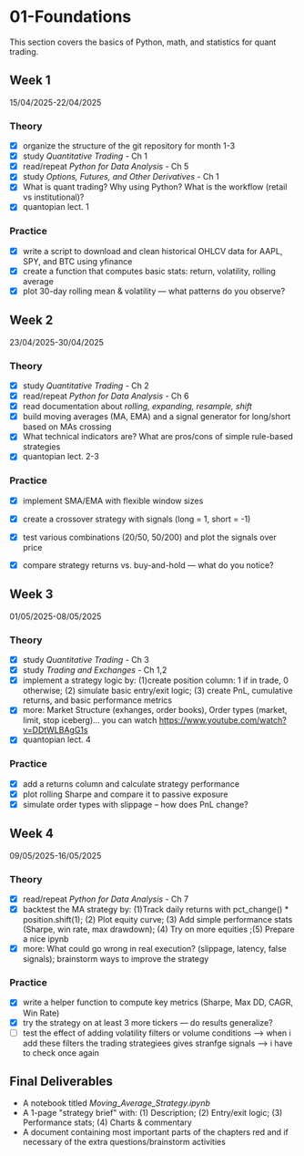 # 01-Foundations

This section covers the basics of Python, math, and statistics for quant trading.

## Week 1
15/04/2025-22/04/2025

### Theory
- [x] organize the structure of the git repository for month 1-3
- [x] study *Quantitative Trading* - Ch 1
- [x] read/repeat *Python for Data Analysis* - Ch 5
- [x] study *Options, Futures, and Other Derivatives* - Ch 1
- [x] What is quant trading? Why using Python? What is the workflow (retail vs institutional)?
- [x] quantopian lect. 1
### Practice
- [x] write a script to download and clean historical OHLCV data for AAPL, SPY, and BTC using yfinance
- [x] create a function that computes basic stats: return, volatility, rolling average
- [x] plot 30-day rolling mean & volatility — what patterns do you observe?

## Week 2
23/04/2025-30/04/2025

 ### Theory
- [x] study *Quantitative Trading* - Ch 2
- [x] read/repeat *Python for Data Analysis* - Ch 6
- [x] read documentation about *rolling, expanding, resample, shift*
- [x] build moving averages (MA, EMA) and a signal generator for long/short based on MAs crossing 
- [x] What technical indicators are? What are pros/cons of simple rule-based strategies
- [x] quantopian lect. 2-3
### Practice
- [x] implement SMA/EMA with flexible window sizes
- [x] create a crossover strategy with signals (long = 1, short = -1)
- [x] test various combinations (20/50, 50/200) and plot the signals over price
- [x] compare strategy returns vs. buy-and-hold — what do you notice?
 

## Week 3
01/05/2025-08/05/2025 

### Theory
- [x] study *Quantitative Trading* - Ch 3
- [x] study *Trading and Exchanges* - Ch 1,2
- [x] implement a strategy logic by: (1)create position column: 1 if in trade, 0 otherwise; (2) simulate basic entry/exit logic; (3) create PnL, cumulative returns, and basic performance metrics 
- [x] more: Market Structure (exhanges, order books), Order types (market, limit, stop iceberg)... you can watch https://www.youtube.com/watch?v=DDtWLBAgG1s
- [x] quantopian lect. 4
### Practice
- [x] add a returns column and calculate strategy performance
- [x] plot rolling Sharpe and compare it to passive exposure
- [x] simulate order types with slippage – how does PnL change?

## Week 4
09/05/2025-16/05/2025

### Theory
- [x] read/repeat *Python for Data Analysis* - Ch 7
- [x] backtest the MA strategy by: (1)Track daily returns with pct_change() * position.shift(1); (2) Plot equity curve; (3) Add simple performance stats (Sharpe, win rate, max drawdown); (4) Try on more equities ;(5) Prepare a nice ipynb
- [x] more: What could go wrong in real execution? (slippage, latency, false signals); brainstorm ways to improve the strategy
### Practice
- [x] write a helper function to compute key metrics (Sharpe, Max DD, CAGR, Win Rate)
- [x] try the strategy on at least 3 more tickers — do results generalize?
- [ ] test the effect of adding volatility filters or volume conditions --> when i add these filters the trading strategiees gives stranfge signals --> i have to check once again

## Final Deliverables
- A notebook titled *Moving_Average_Strategy.ipynb*
- A 1-page "strategy brief" with: (1) Description; (2) Entry/exit logic; (3) Performance stats; (4) Charts & commentary
- A document containing most important parts of the chapters red and if necessary of the extra questions/brainstorm activities
